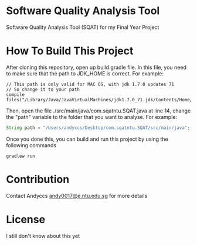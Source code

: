 # Software Quality Analysis Tool
Software Quality Analysis Tool (SQAT) for my Final Year Project

# How To Build This Project
After cloning this repository, open up build.gradle file. In this file, you need to make sure that the path to JDK_HOME
is correct. For example:

```
// This path is only valid for MAC OS, with jdk 1.7.0 updates 71
// So change it to your path
compile files("/Library/Java/JavaVirtualMachines/jdk1.7.0_71.jdk/Contents/Home/lib/tools.jar")    
```

Then, open the file ./src/main/java/com.sqatntu.SQAT.java at line 14, change the "path" variable to the folder that you want to 
analyse. For example:

```java
String path = "/Users/andyccs/Desktop/com.sqatntu.SQAT/src/main/java";
```

Once you done this, you can build and run this project by using the following commands

```
gradlew run
```

# Contribution
Contact Andyccs andy0017@e.ntu.edu.sg for more details

# License
I still don't know about this yet